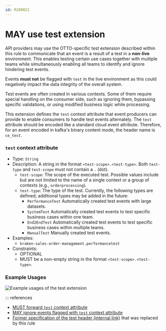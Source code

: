 ```yaml
---
id: R200021
---
```


# MAY use test extension

API providers may use the OTTO-specific test extension described within this rule to communicate that an event is a result of a test in a **non-live** environment. This enables testing certain use cases together with multiple teams while simultaneously enabling all teams to identify and ignore hindering test events.

Events **must not** be flagged with `test` in the live environment as this could negatively impact the data integrity of the overall system.

Test events are often created in various contexts. Some of them require special handling on the consumer side, such as ignoring them, bypassing specific validations, or using modified business logic while processing.

This extension defines the `test` context attribute that event producers can provide to enable consumers to handle test events alternately. The `test` attribute should be encoded like a standard cloud event attribute. Therefore, for an event encoded in kafka's binary content mode, the header name is `ce_test`.

### `test` context attribute

- Type: `String`
- Description: A string in the format `<test-scope>.<test-type>`. Both `test-type` and `test-scope` must not contain a `.` (dot).
  - `test-scope`: The scope of the executed test. Possible values include but are not limited to the name of a single context or a group of contexts (e.g., `orderprocessing`).
  - `test-type`: The type of the test. Currently, the following types are defined; additional types may be added in the future:
    - `PerformanceTest` Automatically created test events with large datasets.
    - `SystemTest` Automatically created test events to test specific business cases within one team.
    - `End2EndTest` Automatically created test events to test specific business cases within multiple teams.
    - `ManualTest` Manually created test events.
- Examples:
  - `kraken-sales-order-management.performancetest`
- Constraints:
  - OPTIONAL
  - MUST be a non-empty string in the format `<test-scope>.<test-type>`.

### Example Usages

![Example usages of the test extension](./test-extension-usage-examples.png)

::: references

- [MUST forward `test` context attribute](./must-forward-test-context-attribute.md)
- [MAY ignore events flagged with `test` context attribute](./may-ignore-events-flagged-with-test.md)
- [Former specification of the test header (internal link)](https://confluence.otto.de/x/pwZxE) that was replaced by this rule
